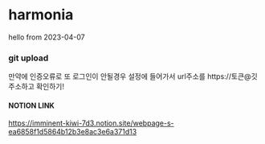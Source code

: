 # harmonia

hello from 2023-04-07
### git upload ###
만약에 인증오류로 또 로그인이 안될경우
설정에 들어가서 url주소를 
https://토큰@깃주소하고 확인하기!

#### NOTION LINK ####
https://imminent-kiwi-7d3.notion.site/webpage-s-ea6858f1d5864b12b3e8ac3e6a371d13
